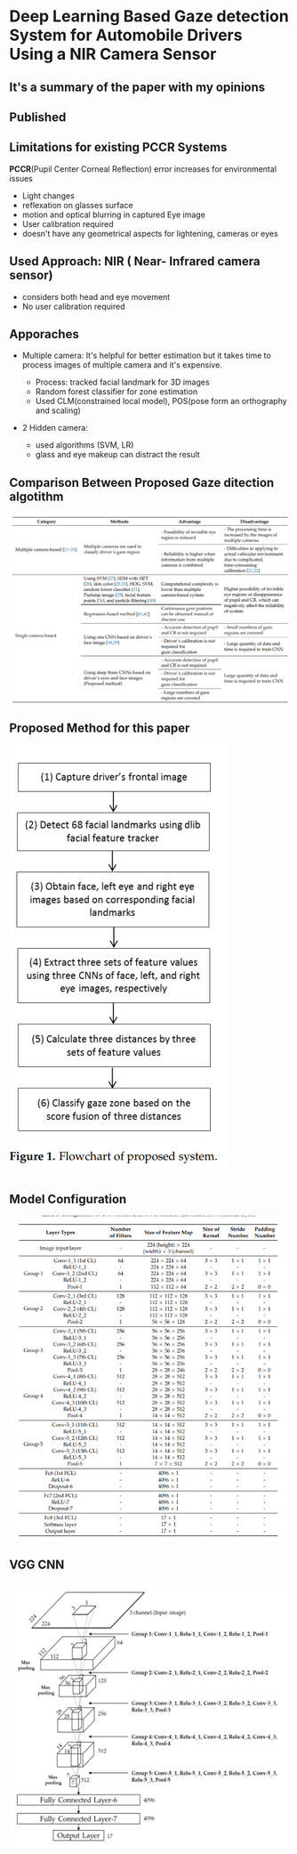 # Deep Learning Based Gaze detection System for Automobile Drivers Using a NIR Camera Sensor

## It's a summary of the paper with my opinions

## Published

## Limitations for existing PCCR Systems
**PCCR**(Pupil Center Corneal Reflection) error increases for environmental issues 
- Light changes
- reflexation on glasses surface 
- motion and optical blurring in captured Eye image
- User calibration required 
- doesn't have any geometrical aspects for lightening, cameras or eyes
## Used Approach: NIR ( Near- Infrared camera sensor)
- considers both head and eye movement
- No user calibration required 

## Apporaches 
- Multiple camera: It's helpful for better estimation but it takes time to process images of multiple camera and it's expensive.
    - Process: tracked facial landmark for 3D images
    - Random forest classifier for zone estimation 
    - Used CLM(constrained local model), POS(pose form an orthography and scaling)

- 2 Hidden camera:
    - used algorithms (SVM, LR)
    - glass and eye makeup can distract the result

## Comparison Between Proposed Gaze ditection algotithm
![compare](pictures/Compare.PNG)

## Proposed Method for this paper
![method](pictures/method.PNG)
## Model Configuration
![config](pictures/config.PNG)
## VGG CNN
![config1](pictures/config1.PNG)
